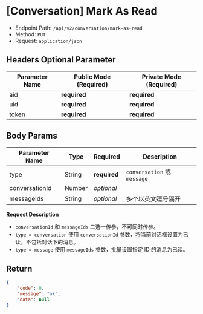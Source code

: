 # [Conversation] Mark As Read

- Endpoint Path: `/api/v2/conversation/mark-as-read`
- Method: `PUT`
- Request: `application/json`

## Headers Optional Parameter

| Parameter Name | Public Mode (Required) | Private Mode (Required) |
| --- | --- | --- |
| aid | **required** | **required** |
| uid | **required** | **required** |
| token | **required** | **required** |

## Body Params

| Parameter Name | Type | Required | Description |
| --- | --- | --- | --- |
| type | String | **required** | `conversation` 或 `message` |
| conversationId | Number | *optional* |  |
| messageIds | String | *optional* | 多个以英文逗号隔开 |

**Request Description**

- `conversationId` 和 `messageIds` 二选一传参，不可同时传参。
- `type = conversation` 使用 `conversationId` 参数，将当前对话框设置为已读，不包括对话下的消息。
- `type = message` 使用 `messageIds` 参数，批量设置指定 ID 的消息为已读。

## Return

```json
{
    "code": 0,
    "message": "ok",
    "data": null
}
```
